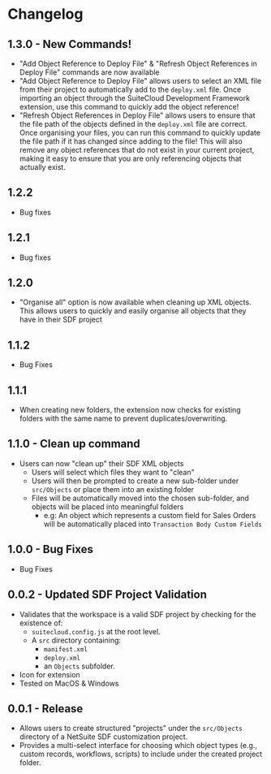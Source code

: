 # Changelog

## 1.3.0 - New Commands!
- "Add Object Reference to Deploy File" & "Refresh Object References in Deploy File" commands are now available
- "Add Object Reference to Deploy File" allows users to select an XML file from their project to automatically add to the `deploy.xml` file. Once importing an object through the SuiteCloud Development Framework extension, use this command to quickly add the object reference!
- "Refresh Object References in Deploy File" allows users to ensure that the file path of the objects defined in the `deploy.xml` file are correct. Once organising your files, you can run this command to quickly update the file path if it has changed since adding to the file! This will also remove any object references that do not exist in your current project, making it easy to ensure that you are only referencing objects that actually exist.

## 1.2.2
- Bug fixes

## 1.2.1
- Bug fixes

## 1.2.0
- "Organise all" option is now available when cleaning up XML objects. This allows users to quickly and easily organise all objects that they have in their SDF project

## 1.1.2
- Bug Fixes

## 1.1.1
- When creating new folders, the extension now checks for existing folders with the same name to prevent duplicates/overwriting.

## 1.1.0 - Clean up command
- Users can now "clean up" their SDF XML objects
    - Users will select which files they want to "clean"
    - Users will then be prompted to create a new sub-folder under `src/Objects` or place them into an existing folder
    - Files will be automatically moved into the chosen sub-folder, and objects will be placed into meaningful folders
        - e.g: An object which represents a custom field for Sales Orders will be automatically placed into `Transaction Body Custom Fields` 

## 1.0.0 - Bug Fixes
- Bug Fixes

## 0.0.2 - Updated SDF Project Validation
- Validates that the workspace is a valid SDF project by checking for the existence of:
  - `suitecloud.config.js` at the root level.
  - A `src` directory containing:
    - `manifest.xml`
    - `deploy.xml`
    - an `Objects` subfolder.
- Icon for extension
- Tested on MacOS & Windows

## 0.0.1 - Release
- Allows users to create structured "projects" under the `src/Objects` directory of a NetSuite SDF customization project.
- Provides a multi-select interface for choosing which object types (e.g., custom records, workflows, scripts) to include under the created project folder.